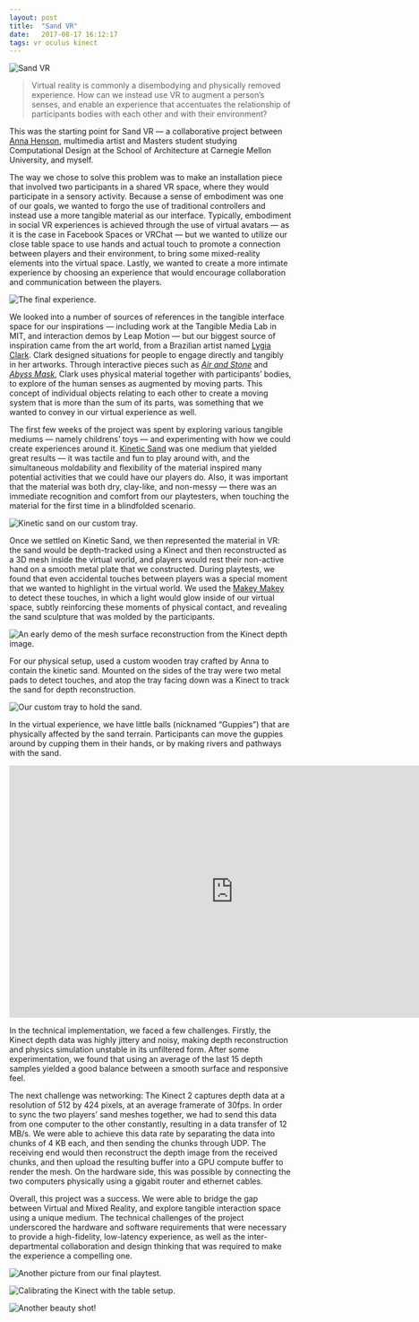 ```yaml
---
layout: post
title:  "Sand VR"
date:   2017-08-17 16:12:17
tags: vr oculus kinect
---
```


![Sand VR](/img/2017-08-17-IMG_3474.jpg)

> Virtual reality is commonly a disembodying and physically removed experience. How can we instead use VR to augment a person’s senses, and enable an experience that accentuates the relationship of participants bodies with each other and with their environment?

This was the starting point for Sand VR — a collaborative project between [Anna Henson](https://www.annahenson.com/), multimedia artist and Masters student studying Computational Design at the School of Architecture at Carnegie Mellon University, and myself.

The way we chose to solve this problem was to make an installation piece that involved two participants in a shared VR space, where they would participate in a sensory activity. Because a sense of embodiment was one of our goals, we wanted to forgo the use of traditional controllers and instead use a more tangible material as our interface. Typically, embodiment in social VR experiences is achieved through the use of virtual avatars — as it is the case in Facebook Spaces or VRChat — but we wanted to utilize our close table space to use hands and actual touch to promote a connection between players and their environment, to bring some mixed-reality elements into the virtual space. Lastly, we wanted to create a more intimate experience by choosing an experience that would encourage collaboration and communication between the players.

![](/img/2017-08-17-AK2A1320.JPG "The final experience.")

We looked into a number of sources of references in the tangible interface space for our inspirations — including work at the Tangible Media Lab in MIT, and interaction demos by Leap Motion — but our biggest source of inspiration came from the art world, from a Brazilian artist named [Lygia Clark](https://hyperallergic.com/142956/the-radical-brazilian-artist-who-abandoned-art/). Clark designed situations for people to engage directly and tangibly in her artworks. Through interactive pieces such as [_Air and Stone_](https://theartstack.com/artist/lygia-clark/air-and-stone) and [_Abyss Mask_](https://www.wikiart.org/en/lygia-clark/m-scara-abismo-abyss-mask-1968), Clark uses physical material together with participants’ bodies, to explore of the human senses as augmented by moving parts. This concept of individual objects relating to each other to create a moving system that is more than the sum of its parts, was something that we wanted to convey in our virtual experience as well.

The first few weeks of the project was spent by exploring various tangible mediums — namely childrens’ toys — and experimenting with how we could create experiences around it. [Kinetic Sand](http://kineticsand.com) was one medium that yielded great results — it was tactile and fun to play around with, and the simultaneous moldability and flexibility of the material inspired many potential activities that we could have our players do. Also, it was important that the material was both dry, clay-like, and non-messy — there was an immediate recognition and comfort from our playtesters, when touching the material for the first time in a blindfolded scenario.

![](/img/2017-08-17-IMG_3475.jpg "Kinetic sand on our custom tray.")

Once we settled on Kinetic Sand, we then represented the material in VR: the sand would be depth-tracked using a Kinect and then reconstructed as a 3D mesh inside the virtual world, and players would rest their non-active hand on a smooth metal plate that we constructed. During playtests, we found that even accidental touches between players was a special moment that we wanted to highlight in the virtual world. We used the [Makey Makey](https://makeymakey.com/) to detect these touches, in which a light would glow inside of our virtual space, subtly reinforcing these moments of physical contact, and revealing the sand sculpture that was molded by the participants.

![](/img/2017-08-17-kinect-terrain.png "An early demo of the mesh surface reconstruction from the Kinect depth image.")

For our physical setup, used a custom wooden tray crafted by Anna to contain the kinetic sand. Mounted on the sides of the tray were two metal pads to detect touches, and atop the tray facing down was a Kinect to track the sand for depth reconstruction.

![](/img/2017-08-17-custom-frame.gif "Our custom tray to hold the sand.")

In the virtual experience, we have little balls (nicknamed “Guppies”) that are physically affected by the sand terrain. Participants can move the guppies around by cupping them in their hands, or by making rivers and pathways with the sand.

<iframe width="800" height="450" src="https://www.youtube.com/embed/3Qd5_0p3N1o" frameborder="0" allow="autoplay; encrypted-media" allowfullscreen></iframe>

In the technical implementation, we faced a few challenges. Firstly, the Kinect depth data was highly jittery and noisy, making depth reconstruction and physics simulation unstable in its unfiltered form. After some experimentation, we found that using an average of the last 15 depth samples yielded a good balance between a smooth surface and responsive feel.

The next challenge was networking: The Kinect 2 captures depth data at a resolution of 512 by 424 pixels, at an average framerate of 30fps. In order to sync the two players’ sand meshes together, we had to send this data from one computer to the other constantly, resulting in a data transfer of 12 MB/s. We were able to achieve this data rate by separating the data into chunks of 4 KB each, and then sending the chunks through UDP. The receiving end would then reconstruct the depth image from the received chunks, and then upload the resulting buffer into a GPU compute buffer to render the mesh. On the hardware side, this was possible by connecting the two computers physically using a gigabit router and ethernet cables.

Overall, this project was a success. We were able to bridge the gap between Virtual and Mixed Reality, and explore tangible interaction space using a unique medium. The technical challenges of the project underscored the hardware and software requirements that were necessary to provide a high-fidelity, low-latency experience, as well as the inter-departmental collaboration and design thinking that was required to make the experience a compelling one.

![](/img/2017-08-17-AK2A1383.JPG "Another picture from our final playtest.")

![](/img/2017-08-17-IMG_3455.jpg "Calibrating the Kinect with the table setup.")

![](/img/2017-08-17-IMG_3469.jpg "Another beauty shot!")
